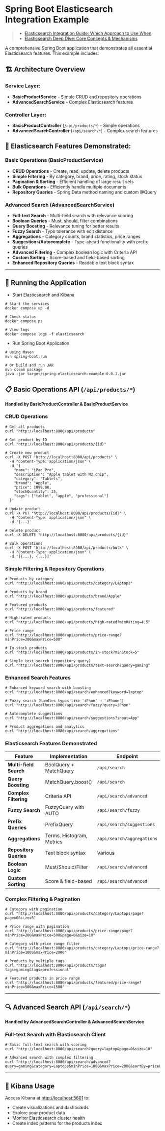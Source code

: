 # Spring Boot Elasticsearch Integration Example

> - [Elasticsearch Integration Guide: Which Approach to Use When](./ELASTICSEARCH_INTEGRATION_GUIDE.md)
> - [Elasticsearch Deep Dive: Core Concepts & Mechanisms](./ELASTICSEARCH_DEEP_DIVE.md)

A comprehensive Spring Boot application that demonstrates all essential Elasticsearch features. This example includes:

## 🏗️ Architecture Overview

### Service Layer:

- **BasicProductService** - Simple CRUD and repository operations
- **AdvancedSearchService** - Complex Elasticsearch features

### Controller Layer:

- **BasicProductController** (`/api/products/*`) - Simple operations
- **AdvancedSearchController** (`/api/search/*`) - Complex search features

## 🚀 Elasticsearch Features Demonstrated:

### **Basic Operations (BasicProductService)**

- **CRUD Operations** - Create, read, update, delete products
- **Simple Filtering** - By category, brand, price, rating, stock status
- **Pagination & Sorting** - Efficient handling of large result sets
- **Bulk Operations** - Efficiently handle multiple documents
- **Repository Queries** - Spring Data method naming and custom @Query

### **Advanced Search (AdvancedSearchService)**

- **Full-text Search** - Multi-field search with relevance scoring
- **Boolean Queries** - Must, should, filter combinations
- **Query Boosting** - Relevance tuning for better results
- **Fuzzy Search** - Typo tolerance with edit distance
- **Aggregations** - Category counts, brand statistics, price ranges
- **Suggestions/Autocomplete** - Type-ahead functionality with prefix queries
- **Advanced Filtering** - Complex boolean logic with Criteria API
- **Custom Sorting** - Score-based and field-based sorting
- **Enhanced Repository Queries** - Readable text block syntax

---

## 🚀 Running the Application

- Start Elasticsearch and Kibana

```shell
# Start the services
docker compose up -d

# Check status
docker compose ps

# View logs
docker compose logs -f elasticsearch
```

- Run Spring Boot Application

```shell
# Using Maven
mvn spring-boot:run

# Or build and run JAR
mvn clean package
java -jar target/spring-elasticsearch-example-0.0.1.jar
```

## 📋 Basic Operations API (`/api/products/*`)

**Handled by BasicProductController & BasicProductService**

### **CRUD Operations**

```shell
# Get all products
curl "http://localhost:8080/api/products"

# Get product by ID
curl "http://localhost:8080/api/products/{id}"

# Create new product
curl -X POST "http://localhost:8080/api/products" \
  -H "Content-Type: application/json" \
  -d '{
    "name": "iPad Pro",
    "description": "Apple tablet with M2 chip",
    "category": "Tablets",
    "brand": "Apple",
    "price": 1099.00,
    "stockQuantity": 25,
    "tags": ["tablet", "apple", "professional"]
  }'

# Update product
curl -X PUT "http://localhost:8080/api/products/{id}" \
  -H "Content-Type: application/json" \
  -d '{...}'

# Delete product
curl -X DELETE "http://localhost:8080/api/products/{id}"

# Bulk operations
curl -X POST "http://localhost:8080/api/products/bulk" \
  -H "Content-Type: application/json" \
  -d '[{...}, {...}]'
```

### **Simple Filtering & Repository Operations**

```shell
# Products by category
curl "http://localhost:8080/api/products/category/Laptops"

# Products by brand
curl "http://localhost:8080/api/products/brand/Apple"

# Featured products
curl "http://localhost:8080/api/products/featured"

# High-rated products
curl "http://localhost:8080/api/products/high-rated?minRating=4.5"

# Price range
curl "http://localhost:8080/api/products/price-range?minPrice=200&maxPrice=500"

# In-stock products
curl "http://localhost:8080/api/products/in-stock?minStock=5"

# Simple text search (repository query)
curl "http://localhost:8080/api/products/text-search?query=gaming"
```

### **Enhanced Search Features**

```shell
# Enhanced keyword search with boosting
curl "http://localhost:8080/api/search/enhanced?keyword=laptop"

# Fuzzy search (handles typos like 'iPhon' → 'iPhone')
curl "http://localhost:8080/api/search/fuzzy?query=iPhon"

# Autocomplete suggestions
curl "http://localhost:8080/api/search/suggestions?input=App"

# Product aggregations and analytics
curl "http://localhost:8080/api/search/aggregations"
```

### **Elasticsearch Features Demonstrated**

| Feature                | Implementation            | Endpoint                   |
|------------------------|---------------------------|----------------------------|
| **Multi-field Search** | BoolQuery + MatchQuery    | `/api/search`              |
| **Query Boosting**     | MatchQuery.boost()        | `/api/search`              |
| **Complex Filtering**  | Criteria API              | `/api/search/advanced`     |
| **Fuzzy Search**       | FuzzyQuery with AUTO      | `/api/search/fuzzy`        |
| **Prefix Queries**     | PrefixQuery               | `/api/search/suggestions`  |
| **Aggregations**       | Terms, Histogram, Metrics | `/api/search/aggregations` |
| **Repository Queries** | Text block syntax         | Various                    |
| **Boolean Logic**      | Must/Should/Filter        | `/api/search/advanced`     |
| **Custom Sorting**     | Score & field-based       | `/api/search/advanced`     |

### **Complex Filtering & Pagination**

```shell
# Category with pagination
curl "http://localhost:8080/api/products/category/Laptops/page?page=0&size=5"

# Price range with pagination
curl "http://localhost:8080/api/products/price-range/page?minPrice=200&maxPrice=500&page=0&size=10"

# Category with price range filter
curl "http://localhost:8080/api/products/category/Laptops/price-range?minPrice=1000&maxPrice=2000"

# Products by multiple tags
curl "http://localhost:8080/api/products/tags?tags=gaming&tags=professional"

# Featured products in price range
curl "http://localhost:8080/api/products/featured/price-range?minPrice=500&maxPrice=1500"
```

---

## 🔍 Advanced Search API (`/api/search/*`)

**Handled by AdvancedSearchController & AdvancedSearchService**

### **Full-text Search with Elasticsearch Client**

```shell
# Basic full-text search with scoring
curl "http://localhost:8080/api/search?query=laptop&page=0&size=10"

# Advanced search with complex filtering
curl "http://localhost:8080/api/search/advanced?query=gaming&category=Laptops&minPrice=1000&maxPrice=2000&sortBy=price&sortDir=asc"
```

---

## 🧪 Kibana Usage

Access Kibana at [http://localhost:5601](http://localhost:5601) to:

- Create visualizations and dashboards
- Explore your product data
- Monitor Elasticsearch cluster health
- Create index patterns for the products index